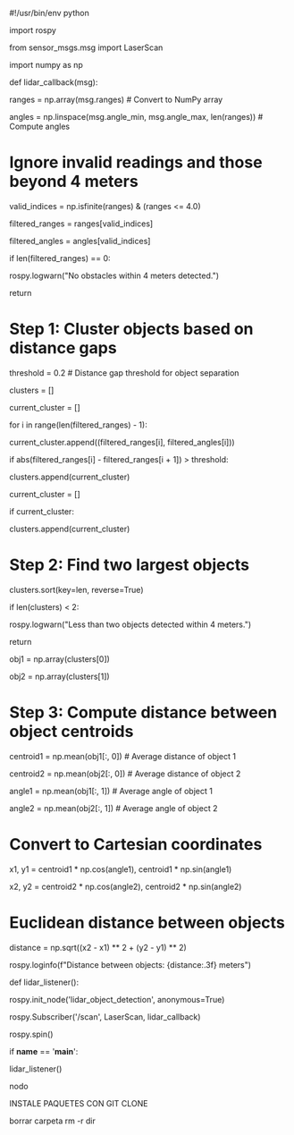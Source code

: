 #!/usr/bin/env python

import rospy

from sensor_msgs.msg import LaserScan

import numpy as np

  

def lidar_callback(msg):

ranges = np.array(msg.ranges) # Convert to NumPy array

angles = np.linspace(msg.angle_min, msg.angle_max, len(ranges)) # Compute angles

  

# Ignore invalid readings and those beyond 4 meters

valid_indices = np.isfinite(ranges) & (ranges <= 4.0)

filtered_ranges = ranges[valid_indices]

filtered_angles = angles[valid_indices]

  

if len(filtered_ranges) == 0:

rospy.logwarn("No obstacles within 4 meters detected.")

return

  

# Step 1: Cluster objects based on distance gaps

threshold = 0.2 # Distance gap threshold for object separation

clusters = []

current_cluster = []

  

for i in range(len(filtered_ranges) - 1):

current_cluster.append((filtered_ranges[i], filtered_angles[i]))

  

if abs(filtered_ranges[i] - filtered_ranges[i + 1]) > threshold:

clusters.append(current_cluster)

current_cluster = []

  

if current_cluster:

clusters.append(current_cluster)

  

# Step 2: Find two largest objects

clusters.sort(key=len, reverse=True)

if len(clusters) < 2:

rospy.logwarn("Less than two objects detected within 4 meters.")

return

  

obj1 = np.array(clusters[0])

obj2 = np.array(clusters[1])

  

# Step 3: Compute distance between object centroids

centroid1 = np.mean(obj1[:, 0]) # Average distance of object 1

centroid2 = np.mean(obj2[:, 0]) # Average distance of object 2

  

angle1 = np.mean(obj1[:, 1]) # Average angle of object 1

angle2 = np.mean(obj2[:, 1]) # Average angle of object 2

  

# Convert to Cartesian coordinates

x1, y1 = centroid1 * np.cos(angle1), centroid1 * np.sin(angle1)

x2, y2 = centroid2 * np.cos(angle2), centroid2 * np.sin(angle2)

  

# Euclidean distance between objects

distance = np.sqrt((x2 - x1) ** 2 + (y2 - y1) ** 2)

rospy.loginfo(f"Distance between objects: {distance:.3f} meters")

  

def lidar_listener():

rospy.init_node('lidar_object_detection', anonymous=True)

rospy.Subscriber('/scan', LaserScan, lidar_callback)

rospy.spin()

  

if __name__ == '__main__':

lidar_listener()



nodo
<launch>

<!-- Inicia el nodo -->

<node pkg="task_system" type="prueba.py" name="prueba" output="screen" launch-prefix="python3" />

</launch>


INSTALE PAQUETES CON GIT CLONE

borrar carpeta rm -r dir